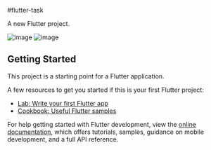 #flutter-task

A new Flutter project.

![image](https://github.com/user-attachments/assets/61193fa6-30c0-439a-bcd6-420c3562c366)
![image](https://github.com/user-attachments/assets/5116830d-2aba-468d-9269-8b5995f25632)



## Getting Started

This project is a starting point for a Flutter application.

A few resources to get you started if this is your first Flutter project:

- [Lab: Write your first Flutter app](https://docs.flutter.dev/get-started/codelab)
- [Cookbook: Useful Flutter samples](https://docs.flutter.dev/cookbook)

For help getting started with Flutter development, view the
[online documentation](https://docs.flutter.dev/), which offers tutorials,
samples, guidance on mobile development, and a full API reference.
